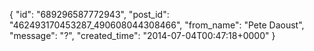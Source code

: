  {
   "id": "689296587772943",
   "post_id": "462493170453287_490608044308466",
   "from_name": "Pete Daoust",
   "message": "?",
   "created_time": "2014-07-04T00:47:18+0000"
 }
